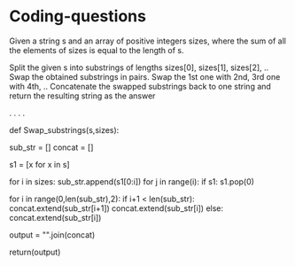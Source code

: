 # Coding-questions

Given a string s and an array of positive integers sizes, where the sum of all the elements of sizes is equal to the length of s.

Split the given s into substrings of lengths sizes[0], sizes[1], sizes[2], ..
Swap the obtained substrings in pairs. Swap the 1st one with 2nd, 3rd one with 4th, ..
Concatenate the swapped substrings back to one string and return the resulting string as the answer

.
.
.
.



def Swap_substrings(s,sizes):
  
  sub_str = []
  concat = []

  s1 = [x for x in s]

  for i in sizes:
      sub_str.append(s1[0:i])
      for j in range(i):
          if s1:
              s1.pop(0)

  for i in range(0,len(sub_str),2):
      if i+1 < len(sub_str):
          concat.extend(sub_str[i+1])
          concat.extend(sub_str[i])
      else:
          concat.extend(sub_str[i])

  output = "".join(concat)

  return(output)
